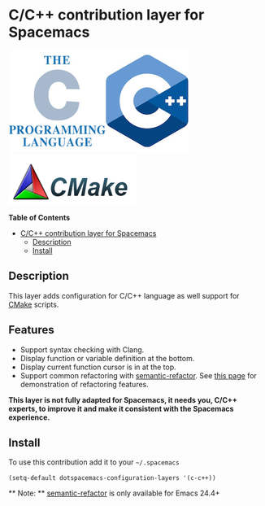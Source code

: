 # C/C++ contribution layer for Spacemacs

![cc++](img/ccpp.jpg)
![cmake](img/cmake.png)

<!-- markdown-toc start - Don't edit this section. Run M-x markdown-toc/generate-toc again -->
**Table of Contents**

- [C/C++ contribution layer for Spacemacs](#cc-contribution-layer-for-spacemacs)
    - [Description](#description)
    - [Install](#install)

<!-- markdown-toc end -->

## Description

This layer adds configuration for C/C++ language as well support for [CMake][]
scripts.

## Features

- Support syntax checking with Clang.
- Display function or variable definition at the bottom.
- Display current function cursor is in at the top.
- Support common refactoring with [semantic-refactor][]. See [this page][demos]
for demonstration of refactoring features.

**This layer is not fully adapted for Spacemacs, it needs you, C/C++ experts, to
improve it and make it consistent with the Spacemacs experience.**

## Install

To use this contribution add it to your `~/.spacemacs`

```elisp
(setq-default dotspacemacs-configuration-layers '(c-c++))
```

** Note: ** [semantic-refactor][] is only available for Emacs 24.4+

[CMake]: http://www.cmake.org/
[semantic-refactor]: https://github.com/tuhdo/semantic-refactor
[demos]: https://github.com/tuhdo/semantic-refactor/blob/master/srefactor-demos/demos.org
